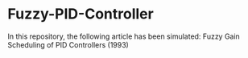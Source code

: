 # Fuzzy-PID-Controller
In this repository, the following article has been simulated: Fuzzy Gain Scheduling of PID Controllers (1993)
